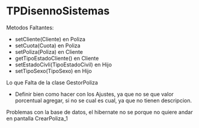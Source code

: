 # TPDisennoSistemas

Metodos Faltantes:
  -  setCliente(Cliente) en Poliza
  -  setCuota(Cuota) en Poliza
  -  setPoliza(Poliza) en Cliente
  -  getTipoEstadoCliente() en Cliente
  -  setEstadoCivli(TipoEstadoCivil) en Hijo
  -  setTipoSexo(TipoSexo) en Hijo

Lo que Falta de la clase GestorPoliza
  - Definir bien como hacer con los Ajustes, ya que no se que valor porcentual agregar,
    si no se cual es cual, ya que no tienen descripcion.

Problemas con la base de datos, el hibernate no se porque no quiere andar en pantalla
  CrearPoliza_1
